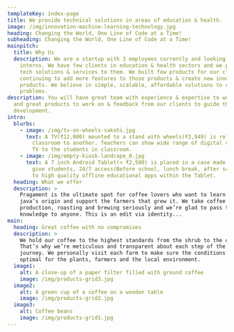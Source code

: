 ```yaml
---
templateKey: index-page
title: We provide technical solutions in areas of education & health.
image: /img/innovation-machine-learning-technology.jpg
heading: Changing the World, One Line of Code at a Time!
subheading: Changing the World, One Line of Code at a Time!
mainpitch:
  title: Why Us
  description: We are a startup with 3 employees currently and looking to hire 2
    interns. We have few clients in education & health sectors and we provide
    tech solutions & services to them. We built few products for our clients and
    continuing to add more features to those products & create new innovative
    products. We believe in simple, scalable, affordable solutions to complex
    problems.
description: You will have great team with experience & expertise to work with
  and great products to work on & feedback from our clients to guide the product
  development.
intro:
  blurbs:
    - image: /img/tv-on-wheels-sakshi.jpg
      text: A TV(₹12,000) mounted to a stand with wheels(₹3,949) is rolled from one
        classroom to another. Teachers can show wide range of digital content in
        TV to the students in classroom.
    - image: /img/empty-kiosk-landcape_0.jpg
      text: A 7 inch Android Tablet(< ₹2,500) is placed in a case made of Iron bars to
        give students, 24/7 access(Before school, lunch break, after school...)
        to high quality offline educational apps within the Tablet.
  heading: What we offer
  description: >
    Pragament is the ultimate spot for coffee lovers who want to learn about their
    java’s origin and support the farmers that grew it. We take coffee
    production, roasting and brewing seriously and we’re glad to pass that
    knowledge to anyone. This is an edit via identity...
main:
  heading: Great coffee with no compromises
  description: >
    We hold our coffee to the highest standards from the shrub to the cup.
    That’s why we’re meticulous and transparent about each step of the coffee’s
    journey. We personally visit each farm to make sure the conditions are
    optimal for the plants, farmers and the local environment.
  image1:
    alt: A close-up of a paper filter filled with ground coffee
    image: /img/products-grid3.jpg
  image2:
    alt: A green cup of a coffee on a wooden table
    image: /img/products-grid2.jpg
  image3:
    alt: Coffee beans
    image: /img/products-grid1.jpg
---
```


